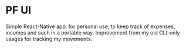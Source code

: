 # PF UI

Simple React-Native app, for personal use, to keep track of expenses, incomes and such in a portable way. Improvement from my old CLI-only usages for tracking my movements. 
